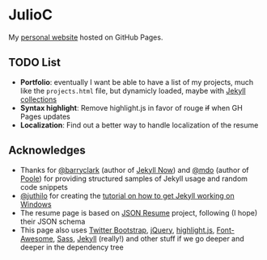 # JulioC

My [personal website](http://julioc.me/) hosted on GitHub Pages.

## TODO List

* __Portfolio__: eventually I want be able to have a list of my projects, much like the `projects.html` file, but dynamicly loaded, maybe with [Jekyll collections](http://jekyllrb.com/docs/collections/)
* __Syntax highlight__: Remove highlight.js in favor of rouge ~~if~~ when GH Pages updates
* __Localization__: Find out a better way to handle localization of the resume

## Acknowledges

* Thanks for [@barryclark](https://github.com/barryclark) (author of [Jekyll Now](https://github.com/barryclark/jekyll-now)) and [@mdo](https://github.com/mdo) (author of [Poole](https://github.com/poole/poole)) for providing structured samples of Jekyll usage and random code snippets
* [@juthilo](https://github.com/juthilo) for creating the [tutorial on how to get Jekyll working on Windows](http://jekyll-windows.juthilo.com/)
* The resume page is based on [JSON Resume](http://jsonresume.org/) project, following (I hope) their JSON schema
* This page also uses [Twitter Bootstrap](http://getbootstrap.com/), [jQuery](http://jquery.org/), [highlight.js](https://highlightjs.org/), [Font-Awesome](http://fortawesome.github.io/Font-Awesome/), [Sass](http://sass-lang.com/), [Jekyll](jekyllrb.com) (really!) and other stuff if we go deeper and deeper in the dependency tree
